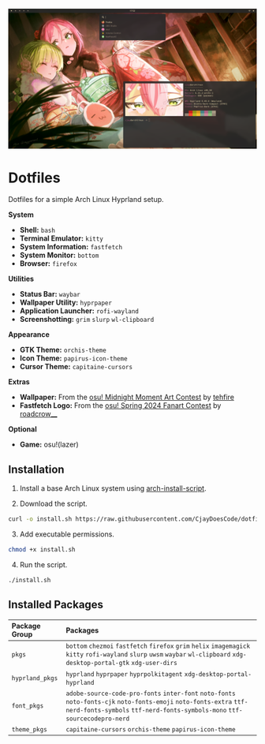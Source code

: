 ![](preview.png)

# Dotfiles

Dotfiles for a simple Arch Linux Hyprland setup.

**System**  
- **Shell:** `bash`  
- **Terminal Emulator:** `kitty`  
- **System Information:** `fastfetch`  
- **System Monitor:** `bottom`  
- **Browser:** `firefox`  

**Utilities**  
- **Status Bar:** `waybar`  
- **Wallpaper Utility:** `hyprpaper`  
- **Application Launcher:** `rofi-wayland`  
- **Screenshotting:** `grim` `slurp` `wl-clipboard`  

**Appearance**  
- **GTK Theme:** `orchis-theme`  
- **Icon Theme:** `papirus-icon-theme`  
- **Cursor Theme:** `capitaine-cursors`  

**Extras**  
- **Wallpaper:** From the [osu! Midnight Moment Art Contest](https://osu.ppy.sh/community/contests/226) by [tehfire](https://osu.ppy.sh/users/7082924)  
- **Fastfetch Logo:** From the [osu! Spring 2024 Fanart Contest](https://osu.ppy.sh/community/contests/205) by [roadcrow__](https://osu.ppy.sh/users/11752694)  

**Optional**  
- **Game:** osu!(lazer)

## Installation

1. Install a base Arch Linux system using [arch-install-script](https://github.com/CjayDoesCode/arch-install-script).

2. Download the script.
```bash
curl -o install.sh https://raw.githubusercontent.com/CjayDoesCode/dotfiles/main/install.sh
```

3. Add executable permissions.
```bash
chmod +x install.sh
```

4. Run the script.
```bash
./install.sh
```

## Installed Packages

| Package Group   | Packages                                                                                                                                                                                       |
| :-------------- | :--------------------------------------------------------------------------------------------------------------------------------------------------------------------------------------------- |
| `pkgs`          | `bottom` `chezmoi` `fastfetch` `firefox` `grim` `helix` `imagemagick` `kitty` `rofi-wayland` `slurp` `uwsm` `waybar` `wl-clipboard` `xdg-desktop-portal-gtk` `xdg-user-dirs`                   |
| `hyprland_pkgs` | `hyprland` `hyprpaper` `hyprpolkitagent` `xdg-desktop-portal-hyprland`                                                                                                                         |
| `font_pkgs`     | `adobe-source-code-pro-fonts` `inter-font` `noto-fonts` `noto-fonts-cjk` `noto-fonts-emoji` `noto-fonts-extra` `ttf-nerd-fonts-symbols` `ttf-nerd-fonts-symbols-mono` `ttf-sourcecodepro-nerd` |
| `theme_pkgs`    | `capitaine-cursors` `orchis-theme` `papirus-icon-theme`                                                                                                                                        |
